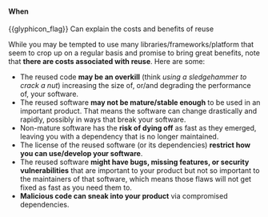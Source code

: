 <div id="title">

#### When

</div>

<span id="prereqs"></span>

<span id="outcomes">{{glyphicon_flag}} Can explain the costs and benefits of reuse</span>

<div id="body">

While you may be tempted to use many libraries/frameworks/platform that seem to crop up on a regular basis and promise to bring great benefits, note that **there are costs associated with reuse**. Here are some:
* The reused code **may be an overkill** (think _using a sledgehammer to crack a nut_) increasing the size of, or/and degrading the performance of, your software.
* The reused software **may not be mature/stable enough** to be used in an important product. That means the software can change drastically and rapidly, possibly in ways that break your software.
* Non-mature software has the **risk of dying off** as fast as they emerged, leaving you with a dependency that is no longer maintained.
* The license of the reused software (or its dependencies) **restrict how you can use/develop your software**.
* The reused software **might have bugs, missing features, or security vulnerabilities** that are important to your product but not so important to the maintainers of that software, which means those flaws will not get fixed as fast as you need them to.
* **Malicious code can sneak into your product** via compromised dependencies.


</div>

<div id="extras">

<include src="exercises.md" />

</div>